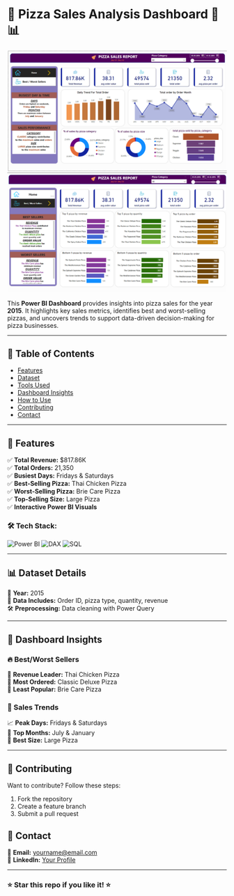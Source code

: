 # 🚀 Pizza Sales Analysis Dashboard 🍕📊

![Dashboard Screenshot 1](https://github.com/xxARYANx/pizza_sales_dashboard_powerBI_project/blob/main/capture_20250222193437650.bmp)
![Dashboard Screenshot 2](https://github.com/xxARYANx/pizza_sales_dashboard_powerBI_project/blob/main/capture_20250222193855987.bmp)

This **Power BI Dashboard** provides insights into pizza sales for the year **2015**. It highlights key sales metrics, identifies best and worst-selling pizzas, and uncovers trends to support data-driven decision-making for pizza businesses.

---

## 📌 Table of Contents
- [Features](#features)
- [Dataset](#dataset)
- [Tools Used](#tools-used)
- [Dashboard Insights](#dashboard-insights)
- [How to Use](#how-to-use)
- [Contributing](#contributing)
- [Contact](#contact)

---

## 🚀 Features

✅ **Total Revenue:** $817.86K  
✅ **Total Orders:** 21,350  
✅ **Busiest Days:** Fridays & Saturdays  
✅ **Best-Selling Pizza:** Thai Chicken Pizza  
✅ **Worst-Selling Pizza:** Brie Care Pizza  
✅ **Top-Selling Size:** Large Pizza  
✅ **Interactive Power BI Visuals**

### 🛠 Tech Stack:
![Power BI](https://img.shields.io/badge/Power%20BI-Visualization-yellow) 
![DAX](https://img.shields.io/badge/DAX-Data%20Modeling-blue) 
![SQL](https://img.shields.io/badge/SQL-Database-red)

---

## 📊 Dataset Details

📅 **Year:** 2015  
📄 **Data Includes:** Order ID, pizza type, quantity, revenue  
🛠 **Preprocessing:** Data cleaning with Power Query  

---

## 🎯 Dashboard Insights

### 🔥 Best/Worst Sellers
📌 **Revenue Leader:** Thai Chicken Pizza  
📌 **Most Ordered:** Classic Deluxe Pizza  
📌 **Least Popular:** Brie Care Pizza  

### 📆 Sales Trends
📈 **Peak Days:** Fridays & Saturdays  
📅 **Top Months:** July & January  
🍕 **Best Size:** Large Pizza  

---


## 🤝 Contributing

Want to contribute? Follow these steps:
1. Fork the repository
2. Create a feature branch
3. Submit a pull request


## 📩 Contact
📧 **Email:** yourname@email.com  
🔗 **LinkedIn:** [Your Profile](https://linkedin.com/in/yourprofile)  

---

### ⭐ **Star this repo if you like it!** ⭐
